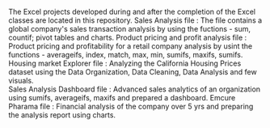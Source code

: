 The Excel projects developed during and after the completion of the Excel classes are located in this repository. 
Sales Analysis file : The file contains a global company's sales transaction analysis by using the fuctions - sum, countif; pivot tables and charts.
Product pricing and profit analysis file : Product pricing and profitability for a retail company analysis by usint the functions - averageifs, index, match, max, min, sumifs, maxifs, sumifs.
Housing market Explorer file : Analyzing the California Housing Prices dataset using the Data Organization, Data Cleaning, Data Analysis and few visuals.  
Sales Analysis Dashboard file : Advanced sales analytics of an organization using sumifs, averageifs, maxifs and prepared a dashboard.
Emcure Pharama file : Financial analysis of the company over 5 yrs and preparing the analysis report using charts.
